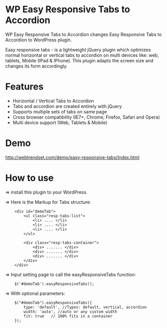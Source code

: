 WP Easy Responsive Tabs to Accordion
=================================

WP Easy Responsive Tabs to Accordion changes Easy Responsive Tabs to Accordion to WordPress plugin.

Easy responsive tabs - is a lightweight jQuery plugin which optimizes normal horizontal or vertical tabs to accordion on multi devices like: web, tablets, Mobile (IPad &amp; IPhone). This plugin adapts the screen size and changes its form accordingly.


Features
=========

+ Horizontal / Vertical Tabs to Accordion
+ Tabs and accordion are created entirely with jQuery
+ Supports multiple sets of tabs on same page
+ Cross browser compatibility (IE7+, Chrome, Firefox, Safari and Opera)
+ Multi device support (Web, Tablets & Mobile)

Demo
====

http://webtrendset.com/demo/easy-responsive-tabs/Index.html


How to use
==========

=> install this plugin to your WordPress.

=> Here is the Markup for Tabs structure:

        <div id="demoTab">          
            <ul class="resp-tabs-list">
                <li> .... </li>
                <li> .... </li>
                <li> .... </li>
            </ul> 

            <div class="resp-tabs-container">                                                        
                <div> ....... </div>
                <div> ....... </div>
                <div> ....... </div>
            </div>
        </div>    
        
=> Input setting page to call the easyResponsiveTabs function:

        $('#demoTab').easyResponsiveTabs();
        
=> With optional parameters:

        $("#demoTab").easyResponsiveTabs({
            type: 'default', //Types: default, vertical, accordion           
            width: 'auto', //auto or any custom width
            fit: true   // 100% fits in a container
        });
